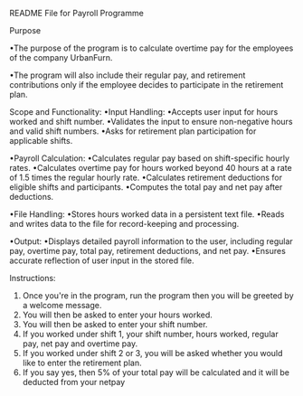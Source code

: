 README File for Payroll Programme

Purpose 

•The purpose of the program is to calculate overtime pay for the employees of the company UrbanFurn.

•The program will also include their regular pay, and retirement contributions only if the employee decides to participate in the retirement plan.

Scope and Functionality:
•Input Handling:
•Accepts user input for hours worked and shift number.
•Validates the input to ensure non-negative hours and valid shift numbers.
•Asks for retirement plan participation for applicable shifts.

•Payroll Calculation:
•Calculates regular pay based on shift-specific hourly rates.
•Calculates overtime pay for hours worked beyond 40 hours at a rate of 1.5 times the regular hourly rate.
•Calculates retirement deductions for eligible shifts and participants.
•Computes the total pay and net pay after deductions.

•File Handling:
•Stores hours worked data in a persistent text file.
•Reads and writes data to the file for record-keeping and processing.

•Output:
•Displays detailed payroll information to the user, including regular pay, overtime pay, total pay, retirement deductions, and net pay.
•Ensures accurate reflection of user input in the stored file.

Instructions:

1. Once you're in the program, run the program then you will be greeted by a welcome message.
2. You will then be asked to enter your hours worked.
3. You will then be asked to enter your shift number.
4. If you worked under shift 1, your shift number, hours worked, regular pay, net pay and overtime pay.
5. If you worked under shift 2 or 3, you will be asked whether you would like to enter the retirement plan.
6. If you say yes, then 5% of your total pay will be calculated and it will be deducted from your netpay


